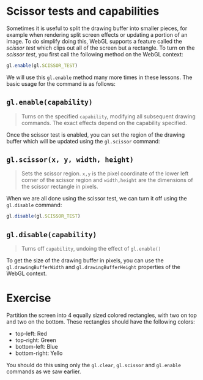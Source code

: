 # Scissor tests and capabilities

Sometimes it is useful to split the drawing buffer into smaller pieces, for example when rendering split screen effects or updating a portion of an image.  To do simplify doing this, WebGL supports a feature called the *scissor test* which clips out all of the screen but a rectangle.  To turn on the *scissor test*, you first call the following method on the WebGL context:

```javascript
gl.enable(gl.SCISSOR_TEST)
```

We will use this `gl.enable` method many more times in these lessons.  The basic usage for the command is as follows:

## `gl.enable(capability)`

> Turns on the specified `capability`, modifying all subsequent drawing commands. The exact effects depend on the capability specified.

Once the scissor test is enabled, you can set the region of the drawing buffer which will be updated using the `gl.scissor` command:

## `gl.scissor(x, y, width, height)`

> Sets the scissor region. `x,y` is the pixel coordinate of the lower left corner of the scissor region and `width,height` are the dimensions of the scissor rectangle in pixels.

When we are all done using the scissor test, we can turn it off using the `gl.disable` command:

```javascript
gl.disable(gl.SCISSOR_TEST)
```

## `gl.disable(capability)`

> Turns off `capability`, undoing the effect of `gl.enable()`

To get the size of the drawing buffer in pixels, you can use the `gl.drawingBufferWidth` and `gl.drawingBufferHeight` properties of the WebGL context.

# Exercise

Partition the screen into 4 equally sized colored rectangles, with two on top and two on the bottom.  These rectangles should have the following colors:

* top-left: Red
* top-right: Green
* bottom-left: Blue
* bottom-right: Yello

You should do this using only the `gl.clear`, `gl.scissor` and `gl.enable` commands as we saw earlier.
